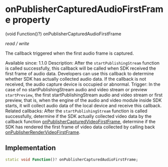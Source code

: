 


# onPublisherCapturedAudioFirstFrame property







(void Function()?) onPublisherCapturedAudioFirstFrame
  
_<span class="feature">read / write</span>_



<p>The callback triggered when the first audio frame is captured.</p>
<p>Available since: 1.1.0
Description: After the <code>startPublishingStream</code> function is called successfully, this callback will be called when SDK received the first frame of audio data. Developers can use this callback to determine whether SDK has actually collected audio data. If the callback is not received, the audio capture device is occupied or abnormal.
Trigger: In the case of no startPublishingStream audio and video stream or preview <code>startPreview</code>, the first startPublishingStream audio and video stream or first preview, that is, when the engine of the audio and video module inside SDK starts, it will collect audio data of the local device and receive this callback.
Related callbacks: After the <code>startPublishingStream</code> function is called successfully, determine if the SDK actually collected video data by the callback function <a href="../../zego_uikit_prebuilt_live_audio_room/ZegoExpressEngine/onPublisherCapturedVideoFirstFrame.md">onPublisherCapturedVideoFirstFrame</a>, determine if the SDK has rendered the first frame of video data collected by calling back <a href="../../zego_uikit_prebuilt_live_audio_room/ZegoExpressEngine/onPublisherRenderVideoFirstFrame.md">onPublisherRenderVideoFirstFrame</a>.</p>



## Implementation

```dart
static void Function()? onPublisherCapturedAudioFirstFrame;
```







